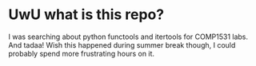 # UwU what is this repo?
I was searching about python functools and itertools for COMP1531 labs.
And tadaa! Wish this happened during summer break though, I could
probably spend more frustrating hours on it.
